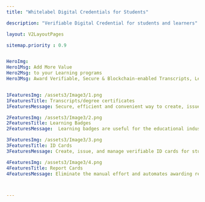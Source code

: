 ```yaml
---
title: "Whitelabel Digital Credentials for Students"

description: "Verifiable Digital Credential for students and learners"

layout: V2LayoutPages

sitemap.priority : 0.9


HeroImg: 
Hero1Msg: Add More Value 
Hero2Msg: to your Learning programs
Hero3Msg: Award Verifiable, Secure & Blockchain-enabled Transcripts, Learning Badges, ID cards,and Report Cards for educational Institutions


1FeaturesImg: /assets3/Image3/1.png
1FeaturesTitle: Transcripts/degree certificates
1FeaturesMessage: Secure, efficient and convenient way to create, issue and manage transcripts and degree certificates. These credentials allow institutions to easily verify the authenticity of the documents and provide students with a portable and verifiable record of their achievements. Digital credentials also make it easy for your students to share their transcripts and degree certificates with employers and other institutions, ensuring that their qualifications are recognized and valued.

2FeaturesImg: /assets3/Image3/2.png
2FeaturesTitle: Learning Badges
2FeaturesMessage:  Learning badges are useful for the educational industry because they allow for the creation, issuance, and management of these badges in a secure and efficient manner. Digital badges provide a way for your students to easily showcase their achievements and skills, and for educators to easily recognize and reward these achievements. This can help to motivate students and promote lifelong learning. Additionally, digital badges can be easily shared and verified online, making them a valuable tool for both students and educators.

3FeaturesImg: /assets3/Image3/3.png
3FeaturesTitle: ID Cards
3FeaturesMessage: Create, issue, and manage verifiable ID cards for students. This allows you to quickly and securely verify the identity of your students, while also providing students with a convenient way to access their information and services. By using this software, you can improve the security of their campus, and make it easier for students to access the resources they need to succeed.

4FeaturesImg: /assets3/Image3/4.png
4FeaturesTitle: Report Cards
4FeaturesMessage: Eliminate the manual effort and automates awarding report cards, and provides your students with real-time analytics on student performance. Verifiable digital report card allows them to stay informed about their progress, and provides Institutions with valuable insights into student performance and areas for improvement. Institutions can improve communication and transparency with students and support them achieving their academic goals



---
```

